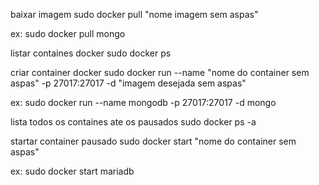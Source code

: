 baixar imagem
  sudo docker pull "nome imagem sem aspas"

  ex:
  sudo docker pull mongo

listar containes docker 
  sudo docker ps

criar container docker
  sudo docker run --name "nome do container sem aspas" -p 27017:27017 -d "imagem desejada sem aspas"

  ex:
  sudo docker run --name mongodb -p 27017:27017 -d mongo

lista todos os containes ate os pausados
  sudo docker ps -a

startar container pausado
  sudo docker start "nome do container sem aspas"

  ex:
  sudo docker start mariadb